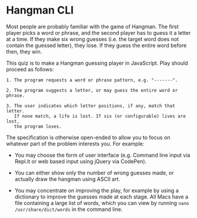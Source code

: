 # Hangman CLI

Most people are probably familiar with the game of Hangman. The first player picks a word or phrase, and the second player has to guess it a letter at a time. If they make six wrong guesses (i.e. the target word does not contain the guessed letter), they lose. If they guess the entire word before then, they win.

This quiz is to make a Hangman guessing player in JavaScript. Play should proceed as follows:

```
1. The program requests a word or phrase pattern, e.g. "-------".

2. The program suggests a letter, or may guess the entire word or phrase.

3. The user indicates which letter positions, if any, match that letter.
   If none match, a life is lost. If six (or configurable) lives are lost,
   the program loses.
```

The specification is otherwise open-ended to allow you to focus on whatever part of the problem interests you. For example:

* You may choose the form of user interface (e.g. Command line input via Repl.it or web based input using jQuery via CodePen).

* You can either show only the number of wrong guesses made, or actually draw the hangman using ASCII art.

* You may concentrate on improving the play, for example by using a dictionary to improve the guesses made at each stage. All Macs have a file containing a large list of words, which you can view by running `nano /usr/share/dict/words` in the command line.
